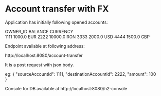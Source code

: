 # Account transfer with FX

Application has initially following opened accounts:


OWNER_ID  	BALANCE  	CURRENCY  
1111	    1000.0	         EUR
2222	    10000.0	         RON
3333	    2000.0	         USD
4444	    1500.0	         GBP

Endpoint available at following address:

http://localhost:8080/account-transfer

It is a post request with json body.

eg:
{
"sourceAccountId": 1111,
"destinationAccountId": 2222,
"amount": 100
}

Console for DB available at http://localhost:8080/h2-console
